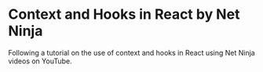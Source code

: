 # Context and Hooks in React by Net Ninja

Following a tutorial on the use of context and hooks in React using Net Ninja videos on YouTube.

